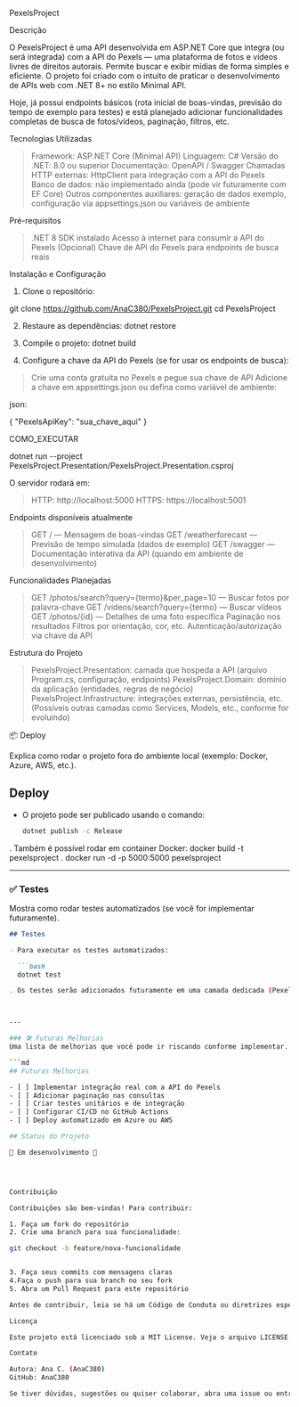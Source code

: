 PexelsProject



Descrição

O PexelsProject é uma API desenvolvida em ASP.NET Core que integra (ou será integrada) com a API do Pexels — uma plataforma de fotos e vídeos livres de direitos autorais. Permite buscar e exibir mídias de forma simples e eficiente. O projeto foi criado com o intuito de praticar o desenvolvimento de APIs web com .NET 8+ no estilo Minimal API.

Hoje, já possui endpoints básicos (rota inicial de boas-vindas, previsão do tempo de exemplo para testes) e está planejado adicionar funcionalidades completas de busca de fotos/vídeos, paginação, filtros, etc.

Tecnologias Utilizadas

> Framework: ASP.NET Core (Minimal API)
> Linguagem: C#
> Versão do .NET: 8.0 ou superior
> Documentação: OpenAPI / Swagger 
> Chamadas HTTP externas: HttpClient para integração com a API do Pexels
> Banco de dados: não implementado ainda (pode vir futuramente com EF Core)
> Outros componentes auxiliares: geração de dados exemplo, configuração via appsettings.json ou variáveis de ambiente

Pré-requisitos

> .NET 8 SDK instalado
> Acesso à internet para consumir a API do Pexels 
> (Opcional) Chave de API do Pexels para endpoints de busca reais

Instalação e Configuração

1. Clone o repositório:

git clone https://github.com/AnaC380/PexelsProject.git
cd PexelsProject

2. Restaure as dependências:
dotnet restore

3. Compile o projeto:
dotnet build

4. Configure a chave da API do Pexels (se for usar os endpoints de busca):

> Crie uma conta gratuita no Pexels e pegue sua chave de API 
> Adicione a chave em appsettings.json ou defina como variável de ambiente:

json:

{
  "PexelsApiKey": "sua_chave_aqui"
}

COMO_EXECUTAR

dotnet run --project PexelsProject.Presentation/PexelsProject.Presentation.csproj

 O servidor rodará em:
 
> HTTP: http://localhost:5000 
> HTTPS: https://localhost:5001

Endpoints disponíveis atualmente

> GET / — Mensagem de boas-vindas
> GET /weatherforecast — Previsão de tempo simulada (dados de exemplo)
> GET /swagger — Documentação interativa da API (quando em ambiente de desenvolvimento)

Funcionalidades Planejadas

> GET /photos/search?query={termo}&per_page=10 — Buscar fotos por palavra-chave 
> GET /videos/search?query={termo} — Buscar vídeos
> GET /photos/{id} — Detalhes de uma foto específica
> Paginação nos resultados
> Filtros por orientação, cor, etc.
> Autenticação/autorização via chave da API


Estrutura do Projeto

> PexelsProject.Presentation: camada que hospeda a API (arquivo Program.cs, configuração, endpoints) 
> PexelsProject.Domain: domínio da aplicação (entidades, regras de negócio)
> PexelsProject.Infrastructure: integrações externas, persistência, etc.
> (Possíveis outras camadas como Services, Models, etc., conforme for evoluindo)

📦 Deploy

Explica como rodar o projeto fora do ambiente local (exemplo: Docker, Azure, AWS, etc.).
## Deploy

- O projeto pode ser publicado usando o comando:

  ```bash
  dotnet publish -c Release
. Também é possível rodar em container Docker:
docker build -t pexelsproject .
docker run -d -p 5000:5000 pexelsproject


---

### ✅ Testes
Mostra como rodar testes automatizados (se você for implementar futuramente).

```md
## Testes

- Para executar os testes automatizados:

  ```bash
  dotnet test

. Os testes serão adicionados futuramente em uma camada dedicada (PexelsProject.Tests).



---

### 🛠️ Futuras Melhorias
Uma lista de melhorias que você pode ir riscando conforme implementar.

```md
## Futuras Melhorias

- [ ] Implementar integração real com a API do Pexels  
- [ ] Adicionar paginação nas consultas  
- [ ] Criar testes unitários e de integração  
- [ ] Configurar CI/CD no GitHub Actions  
- [ ] Deploy automatizado em Azure ou AWS  

## Status do Projeto

🚧 Em desenvolvimento 🚧




Contribuição

Contribuições são bem-vindas! Para contribuir:

1. Faça um fork do repositório
2. Crie uma branch para sua funcionalidade:

git checkout -b feature/nova-funcionalidade


3. Faça seus commits com mensagens claras
4.Faça o push para sua branch no seu fork
5. Abra um Pull Request para este repositório

Antes de contribuir, leia se há um Código de Conduta ou diretrizes específicas (caso tenha) para manter alinhamento.

Licença

Este projeto está licenciado sob a MIT License. Veja o arquivo LICENSE para mais detalhes.

Contato

Autora: Ana C. (AnaC380)
GitHub: AnaC380

Se tiver dúvidas, sugestões ou quiser colaborar, abra uma issue ou entre em contato!

